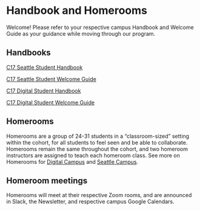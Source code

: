 # Handbook and Homerooms

Welcome! Please refer to your respective campus Handbook and Welcome Guide as your guidance while moving through our program.

## Handbooks

[C17 Seattle Student Handbook](https://drive.google.com/file/d/1toLoFaTIMTtSj4f_YE9MWtRYZjKNM-Zw/view?usp=sharing)

[C17 Seattle Student Welcome Guide](https://drive.google.com/file/d/1GK56ZwsfemhhGK4ucFjVQlSLJtIEypX-/view?usp=sharing)

[C17 Digital Student Handbook](https://drive.google.com/file/d/1LytwwCEDSPcK3pQaRIFEUDmupHUIqW5v/view?usp=sharing)

[C17 Digital Student Welcome Guide](https://drive.google.com/file/d/1hr-T3_EUVHMMIQtyRXCX4gAdvtyDsqiq/view?usp=sharing)

## Homerooms

Homerooms are a group of 24-31 students in a “classroom-sized” setting within the cohort, for all students to feel seen and be able to collaborate. Homerooms remain the same throughout the cohort, and two homeroom instructors are assigned to teach each homeroom class. See more on Homerooms for
[Digital Campus](https://docs.google.com/document/d/1QJPzGG4q1oo0i84XV4kkucDUssDLIby_FnPcPK-YFOk/edit) and
[Seattle Campus](https://docs.google.com/document/d/1t5ORRcKl4EmIPp8vrXQ719xXMkW210IXyQHOR9aJ1NE/edit).

## Homeroom meetings

Homerooms will meet at their respective Zoom rooms, and are announced in Slack, the Newsletter, and respective campus Google Calendars.
